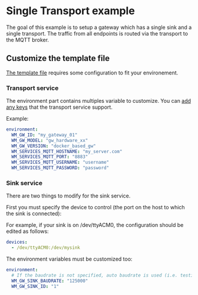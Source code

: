 # Single Transport example

The goal of this example is to setup a gateway which has a single sink and a single transport. The traffic from all endpoints is routed via the transport to the MQTT broker.

## Customize the template file

[The template file](docker-compose.yml) requires some configuration to fit your environement.

### Transport service

The environment part contains multiples variable to customize. You can [add any keys](../README.md#transport-service) that the transport service support.

Example:

```yml
environment:
  WM_GW_ID: "my_gateway_01"
  WM_GW_MODEL: "gw_hardware_xx"
  WM_GW_VERSION: "docker_based_gw"
  WM_SERVICES_MQTT_HOSTNAME: "my_server.com"
  WM_SERVICES_MQTT_PORT: "8883"
  WM_SERVICES_MQTT_USERNAME: "username"
  WM_SERVICES_MQTT_PASSWORD: "password"
```

### Sink service

There are two things to modify for the sink service.

First you must specify the device to control (the port on the host to which the sink is connected):

For example, if your sink is on /dev/ttyACM0, the configuration should be edited as follows:

```yml
devices:
  - /dev/ttyACM0:/dev/mysink      
```

The environment variables must be customized too:

```yml
environment:
  # If the baudrate is not specified, auto baudrate is used (i.e. testing successively 125000bps, 115200bps, 1000000bps)
  WM_GW_SINK_BAUDRATE: "125000"
  WM_GW_SINK_ID: "1"
```


